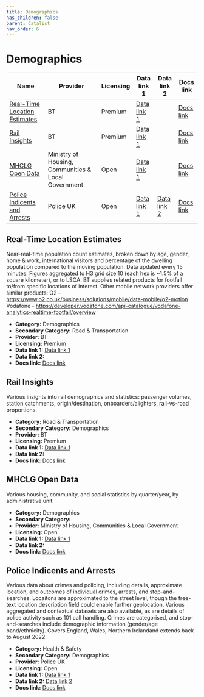 ```yaml
---
title: Demographics
has_children: false
parent: Catalist
nav_order: 6
---
```


# Demographics

| Name                                                          | Provider                                            | Licensing | Data link 1                                                                                                                         | Data link 2                                 | Docs link                                                                                                                  |
| ------------------------------------------------------------- | --------------------------------------------------- | --------- | ----------------------------------------------------------------------------------------------------------------------------------- | ------------------------------------------- | -------------------------------------------------------------------------------------------------------------------------- |
| [Real-Time Location Estimates](#real-time-location-estimates) | BT                                                  | Premium   | [Data link 1](https://business.bt.com/iot/active-intelligence/location-insights/#getintouch)                                        |                                             | [Docs link](https://developer.bt.com/products/real-time-location-insights)                                                 |
| [Rail Insights](#rail-insights)                               | BT                                                  | Premium   | [Data link 1](https://business.bt.com/iot/active-intelligence/journey-insights/#getintouch)                                         |                                             | [Docs link](https://developer.bt.com/products/rail-network-api)                                                            |
| [MHCLG Open Data](#mhclg-open-data)                           | Ministry of Housing, Communities & Local Government | Open      | [Data link 1](https://opendatacommunities.org/resource?uri=http%3A%2F%2Fopendatacommunities.org%2Fdef%2Fconcept%2Ffolders%2Fthemes) |                                             | [Docs link](https://www.gov.uk/government/organisations/ministry-of-housing-communities-local-government/about/statistics) |
| [Police Indicents and Arrests](#police-indicents-and-arrests) | Police UK                                           | Open      | [Data link 1](https://data.police.uk/data/)                                                                                         | [Data link 2](https://data.police.uk/docs/) | [Docs link](https://data.police.uk/about/)                                                                                 |

## Real-Time Location Estimates

Near-real-time population count estimates, broken down by age, gender, home & work, international visitors and percentage of the dwelling population compared to the moving population. Data updated every 15 minutes. Figures aggregated to H3 grid size 10 (each hex is ~1.5% of a square kilometer), or to LSOA. BT supplies related products for footfall to/from specific locations of interest. Other mobile network providers offer similar products:
O2 - https://www.o2.co.uk/business/solutions/mobile/data-mobile/o2-motion
Vodafone - https://developer.vodafone.com/api-catalogue/vodafone-analytics-realtime-footfall/overview

- **Category:** Demographics
- **Secondary Category:** Road & Transportation
- **Provider:** BT
- **Licensing:** Premium
- **Data link 1:** [Data link 1](https://business.bt.com/iot/active-intelligence/location-insights/#getintouch)
- **Data link 2:** 
- **Docs link:** [Docs link](https://developer.bt.com/products/real-time-location-insights)



## Rail Insights

Various insights into rail demographics and statistics: passenger volumes, station catchments, origin/destination, onboarders/alighters, rail-vs-road proportions.

- **Category:** Road & Transportation
- **Secondary Category:** Demographics
- **Provider:** BT
- **Licensing:** Premium
- **Data link 1:** [Data link 1](https://business.bt.com/iot/active-intelligence/journey-insights/#getintouch)
- **Data link 2:** 
- **Docs link:** [Docs link](https://developer.bt.com/products/rail-network-api)



## MHCLG Open Data

Various housing, community, and social statistics by quarter/year, by administrative unit.

- **Category:** Demographics
- **Secondary Category:** 
- **Provider:** Ministry of Housing, Communities & Local Government
- **Licensing:** Open
- **Data link 1:** [Data link 1](https://opendatacommunities.org/resource?uri=http%3A%2F%2Fopendatacommunities.org%2Fdef%2Fconcept%2Ffolders%2Fthemes)
- **Data link 2:** 
- **Docs link:** [Docs link](https://www.gov.uk/government/organisations/ministry-of-housing-communities-local-government/about/statistics)



## Police Indicents and Arrests

Various data about crimes and policing, including details, approximate location, and outcomes of individual crimes, arrests, and stop-and-searches. Locaitons are approximated to the street level, though the free-text location description field could enable further geolocation. Various aggregated and contextual datasets are also available, as are details of police activity such as 101 call handling. Crimes are categorised, and stop-and-searches include demographic information (gender/age band/ethnicity). Covers England, Wales, Northern Irelandand extends back to August 2022.

- **Category:** Health & Safety
- **Secondary Category:** Demographics
- **Provider:** Police UK
- **Licensing:** Open
- **Data link 1:** [Data link 1](https://data.police.uk/data/)
- **Data link 2:** [Data link 2](https://data.police.uk/docs/)
- **Docs link:** [Docs link](https://data.police.uk/about/)
